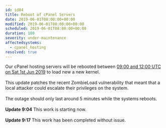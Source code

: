 ```yaml
---
id: id84
title: Reboot of cPanel Servers
date: 2019-06-01T08:00:00+00:00
modified: 2019-06-01T08:00:00+00:00
scheduled: 2019-06-01T08:00:00+00:00
duration: 180
severity: under-maintenance
affectedsystems:
  - cpanel_hosting
resolved: true
---
```


Our cPanel hosting servers will be rebooted between [09:00 and 12:00 UTC on Sat 1st Jun 2019](https://www.timeanddate.com/worldclock/fixedtime.html?iso=20190601T08&ah=3) to load new a new kernel.<br /><br />This update patches the recent ZombieLoad vulnerability that meant that a local attacker could escalate their privileges on the system.<br /><br />The outage should only last around 5 minutes while the systems reboots.<br /><br />**Update 9:04** This work is starting now.<br /><br />**Update 9:17** This work has been completed without issue.

